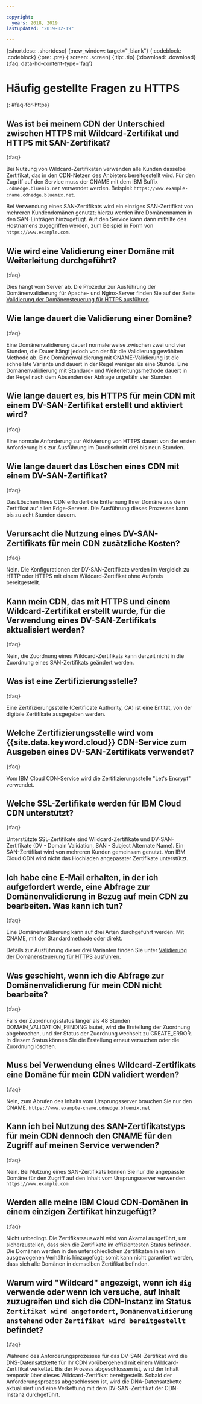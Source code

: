 ```yaml
---

copyright:
  years: 2018, 2019
lastupdated: "2019-02-19"

---
```


{:shortdesc: .shortdesc}
{:new_window: target="_blank"}
{:codeblock: .codeblock}
{:pre: .pre}
{:screen: .screen}
{:tip: .tip}
{:download: .download}
{:faq: data-hd-content-type='faq'}

# Häufig gestellte Fragen zu HTTPS
{: #faq-for-https}

## Was ist bei meinem CDN der Unterschied zwischen HTTPS mit Wildcard-Zertifikat und HTTPS mit SAN-Zertifikat?
{:faq}

Bei Nutzung von Wildcard-Zertifikaten verwenden alle Kunden dasselbe Zertifikat, das in den CDN-Netzen des Anbieters bereitgestellt wird. Für den Zugriff auf den Service muss der CNAME mit dem IBM Suffix `.cdnedge.bluemix.net` verwendet werden. Beispiel: `https://www.example-cname.cdnedge.bluemix.net`.

Bei Verwendung eines SAN-Zertifikats wird ein einziges SAN-Zertifikat von mehreren Kundendomänen genutzt; hierzu werden ihre Domänennamen in den SAN-Einträgen hinzugefügt. Auf den Service kann dann mithilfe des Hostnamens zugegriffen werden, zum Beispiel in Form von `https://www.example.com`.

## Wie wird eine Validierung einer Domäne mit Weiterleitung durchgeführt?
{:faq}

Dies hängt vom Server ab. Die Prozedur zur Ausführung der Domänenvalidierung für Apache- und Nginx-Server finden Sie auf der Seite [Validierung der Domänensteuerung für HTTPS ausführen](/docs/infrastructure/CDN/how-to-https.html#redirect).

## Wie lange dauert die Validierung einer Domäne?
{:faq}

Eine Domänenvalidierung dauert normalerweise zwischen zwei und vier Stunden, die Dauer hängt jedoch von der für die Validierung gewählten Methode ab. Eine Domänenvalidierung mit CNAME-Validierung ist die schnellste Variante und dauert in der Regel weniger als eine Stunde. Eine Domänenvalidierung mit Standard- und Weiterleitungsmethode dauert in der Regel nach dem Absenden der Abfrage ungefähr vier Stunden.

## Wie lange dauert es, bis HTTPS für mein CDN mit einem DV-SAN-Zertifikat erstellt und aktiviert wird?
{:faq}

Eine normale Anforderung zur Aktivierung von HTTPS dauert von der ersten Anforderung bis zur Ausführung im Durchschnitt drei bis neun Stunden.

## Wie lange dauert das Löschen eines CDN mit einem DV-SAN-Zertifikat?
{:faq}

Das Löschen Ihres CDN erfordert die Entfernung Ihrer Domäne aus dem Zertifikat auf allen Edge-Servern. Die Ausführung dieses Prozesses kann bis zu acht Stunden dauern.

## Verursacht die Nutzung eines DV-SAN-Zertifikats für mein CDN zusätzliche Kosten?
{:faq}

Nein. Die Konfigurationen der DV-SAN-Zertifikate werden im Vergleich zu HTTP oder HTTPS mit einem Wildcard-Zertifikat ohne Aufpreis bereitgestellt.

## Kann mein CDN, das mit HTTPS und einem Wildcard-Zertifikat erstellt wurde, für die Verwendung eines DV-SAN-Zertifikats aktualisiert werden?
{:faq}

Nein, die Zuordnung eines Wildcard-Zertifikats kann derzeit nicht in die Zuordnung eines SAN-Zertifikats geändert werden.

## Was ist eine Zertifizierungsstelle?
{:faq}

Eine Zertifizierungsstelle (Certificate Authority, CA) ist eine Entität, von der digitale Zertifikate ausgegeben werden.

## Welche Zertifizierungsstelle wird vom {{site.data.keyword.cloud}} CDN-Service zum Ausgeben eines DV-SAN-Zertifikats verwendet?
{:faq}

Vom IBM Cloud CDN-Service wird die Zertifizierungsstelle "Let's Encrypt" verwendet.

## Welche SSL-Zertifikate werden für IBM Cloud CDN unterstützt?
{:faq}

Unterstützte SSL-Zertifikate sind Wildcard-Zertifikate und DV-SAN-Zertifikate (DV - Domain Validation, SAN - Subject Alternate Name). Ein SAN-Zertifikat wird von mehreren Kunden gemeinsam genutzt. Von IBM Cloud CDN wird nicht das Hochladen angepasster Zertifikate unterstützt.

## Ich habe eine E-Mail erhalten, in der ich aufgefordert werde, eine Abfrage zur Domänenvalidierung in Bezug auf mein CDN zu bearbeiten. Was kann ich tun?
{:faq}

Eine Domänenvalidierung kann auf drei Arten durchgeführt werden: Mit CNAME, mit der Standardmethode oder direkt.

Details zur Ausführung dieser drei Varianten finden Sie unter [Validierung der Domänensteuerung für HTTPS ausführen](/docs/infrastructure/CDN?topic=CDN-initial-steps-to-domain-control-validation).

## Was geschieht, wenn ich die Abfrage zur Domänenvalidierung für mein CDN nicht bearbeite?
{:faq}

Falls der Zuordnungsstatus länger als 48 Stunden DOMAIN_VALIDATION_PENDING lautet, wird die Erstellung der Zuordnung abgebrochen, und der Status der Zuordnung wechselt zu CREATE_ERROR. In diesem Status können Sie die Erstellung erneut versuchen oder die Zuordnung löschen.

## Muss bei Verwendung eines Wildcard-Zertifikats eine Domäne für mein CDN validiert werden?
{:faq}

Nein, zum Abrufen des Inhalts vom Ursprungsserver brauchen Sie nur den CNAME. `https://www.example-cname.cdnedge.bluemix.net`

## Kann ich bei Nutzung des SAN-Zertifikatstyps für mein CDN dennoch den CNAME für den Zugriff auf meinen Service verwenden?
{:faq}

Nein. Bei Nutzung eines SAN-Zertifikats können Sie nur die angepasste Domäne für den Zugriff auf den Inhalt vom Ursprungsserver verwenden. `https://www.example.com`

## Werden alle meine IBM Cloud CDN-Domänen in einem einzigen Zertifikat hinzugefügt?
{:faq}

Nicht unbedingt. Die Zertifikatsauswahl wird von Akamai ausgeführt, um sicherzustellen, dass sich die Zertifikate im effizientesten Status befinden. Die Domänen werden in den unterschiedlichen Zertifikaten in einem ausgewogenen Verhältnis hinzugefügt; somit kann nicht garantiert werden, dass sich alle Domänen in demselben Zertifikat befinden.

## Warum wird "Wildcard" angezeigt, wenn ich `dig` verwende oder wenn ich versuche, auf Inhalt zuzugreifen und sich die CDN-Instanz im Status `Zertifikat wird angefordert`, `Domänenvalidierung anstehend` oder `Zertifikat wird bereitgestellt` befindet?
{:faq}

Während des Anforderungsprozesses für das DV-SAN-Zertifikat wird die DNS-Datensatzkette für Ihr CDN vorübergehend mit einem Wildcard-Zertifikat verkettet. Bis der Prozess abgeschlossen ist, wird der Inhalt temporär über dieses Wildcard-Zertifikat bereitgestellt. Sobald der Anforderungsprozess abgeschlossen ist, wird die DNA-Datensatzkette aktualisiert und eine Verkettung mit dem DV-SAN-Zertifikat der CDN-Instanz durchgeführt.
